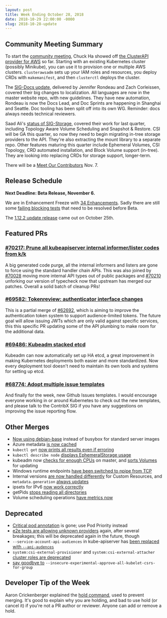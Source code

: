 ```yaml
---
layout: post
title: Week Ending October 28, 2018
date: 2018-10-29 22:00:00 -0000
slug: 2018-10-28-update
---
```


## Community Meeting Summary

To start the [community meeting](https://bit.ly/k8scommunity), Chuck Ha showed off [the ClusterAPI provider for AWS](https://github.com/kubernetes-sigs/cluster-api-provider-aws) so far.  Starting with an existing Kubernetes cluster (possibly Minikube), you can use it to provision one or multiple AWS clusters.  `clusterawsadm` sets up your IAM roles and resources, you deploy CRDs with `makemanifest`, and then `clusterctl` deploys the cluster.

The [SIG-Docs update](https://docs.google.com/presentation/d/1YNnITGt9-1A-_uFCjXWhAqqEYi-8HM7pFFnG8yEYG5g/edit?usp=sharing), delivered by Jennifer Rondeau and Zach Corleissen, covered their big changes to localization.  All languages are now in the master website repo, with new guidelines.  They have new automation, Rondeau is now the Docs Lead, and Doc Sprints are happening in Shanghai and Seattle.  Doc tooling has been split off into its own WG.  Reminder: docs always needs technical reviewers.

Saad Ali's [status of SIG-Storage](https://docs.google.com/presentation/d/11nTnl549maTV-XUBQ_66_t17Nnal56NiTeo6SAIl810), covered their work for last quarter, including Topology Aware Volume Scheduling and Snapshot & Restore.  CSI will be GA this quarter, so now they need to begin migrating in-tree storage providers to the API.  They're also extracting the mount library to a separate repo. Other features maturing this quarter include Ephemeral Volumes, CSI Topology, CRD automated installation, and Block Volume support (in-tree). They are looking into replacing CRDs for storage support, longer-term.

There will be a [Meet Our Contributors](https://github.com/kubernetes/community/blob/master/mentoring/meet-our-contributors.md) Nov. 7.

## Release Schedule

**Next Deadline: Beta Release, November 6.**

We are in Enhancement Freeze with [34 Enhancements](https://github.com/kubernetes/enhancements/issues?page=1&q=is%3Aissue+is%3Aopen+milestone%3Av1.13+label%3Atracked%2Fyes&utf8=%E2%9C%93).  Sadly there are still some [failing blocking tests](https://docs.google.com/spreadsheets/d/1TfECf8uSVnHaaCn8KTWK-sMdG3PV7jtW7FggHIUpeUU) that need to be resolved before Beta.

The [1.12.2 update release](https://groups.google.com/forum/#!topic/kubernetes-dev/br_xm72nSvo/discussion) came out on October 25th.

## Featured PRs

### [#70217: Prune all kubeapiserver internal informer/lister codes from k/k](https://github.com/kubernetes/kubernetes/pull/70217)

A big generated code purge, all the internal informers and listers are gone to force using the standard handler chain APIs. This was also joined by [#70028](https://github.com/kubernetes/kubernetes/pull/70028) moving more internal API types out of public packages and [#70210](https://github.com/kubernetes/kubernetes/pull/70210) unforking our version of typecheck now that upstream has merged our patches. Overall a solid batch of cleanup PRs!

### [#69582: Tokenreview: authenticator interface changes](https://github.com/kubernetes/kubernetes/pull/69582)

This is a partial merge of [#62692](https://github.com/kubernetes/kubernetes/pull/62692), which is aiming to improve the authentication token system to support audience-limited tokens. The future goal will allow issuing JWTs which are only valid against specific services, this this specific PR updating some of the API plumbing to make room for the additional data.

### [#69486: Kubeadm stacked etcd](https://github.com/kubernetes/kubernetes/pull/69486)

Kubeadm can now automatically set up HA etcd, a great improvement in making Kubernetes deployments both easier and more standardized. Now every deployment tool doesn't need to maintain its own tools and systems for setting up etcd.

### [#68774: Adopt multiple issue templates](https://github.com/kubernetes/kubernetes/pull/68774)

And finally for the week, new Github Issues templates. I would encourage everyone working in or around Kubernetes to check out the new templates, and please talk to the ContribX SIG if you have any suggestions on improving the issue reporting flow.

## Other Merges

* [Now using debian-base](https://github.com/kubernetes/kubernetes/pull/70245) instead of busybox for standard server images
* Azure metadata [is now cached](https://github.com/kubernetes/kubernetes/pull/70353)
* `kubectl get` [now prints all results even if erroring](https://github.com/kubernetes/kubernetes/pull/70311)
* `kubectl describe node` [displays EphemeralStorage usage](https://github.com/kubernetes/kubernetes/pull/70268)
* kubeadm now [checks for enough CPUs](https://github.com/kubernetes/kubernetes/pull/70048) on master, and [sorts Volumes](https://github.com/kubernetes/kubernetes/pull/70027) for updating
* Windows runtime endpoints [have been switched to npipe from TCP](https://github.com/kubernetes/kubernetes/pull/69516)
* Internal versions [are now handled differently](https://github.com/kubernetes/kubernetes/pull/70105) for Custom Resources, and `metadata.generation` [always updates](https://github.com/kubernetes/kubernetes/pull/69059)
* ipsets for IPv6 [now work correctly](https://github.com/kubernetes/kubernetes/pull/68436)
* getPids [stops reading all directories](https://github.com/kubernetes/kubernetes/pull/66367)
* Volume scheduling operations [have metrics now](https://github.com/kubernetes/kubernetes/pull/59529)

## Deprecated

* [Critical pod annotation](https://github.com/kubernetes/kubernetes/pull/70298) is gone; use Pod Priority instead
* [e2e tests are allowing unknown providers](https://github.com/kubernetes/kubernetes/pull/70141) again, after several breakages; this will be deprecated again in the future, though
* `--service-account-api-audiences` in kube-apiserver has [been replaced with `--api-audences`](https://github.com/kubernetes/kubernetes/pull/70105)
* `system:csi-external-provisioner` and `system:csi-external-attacher` [cluster roles are deprecated](https://github.com/kubernetes/kubernetes/pull/69868)
* [say goodbye to](https://github.com/kubernetes/kubernetes/pull/69209) `--insecure-experimental-approve-all-kubelet-csrs-for-group`

## Developer Tip of the Week

Aaron Crickenberger explained the [hold command](https://prow.k8s.io/command-help#hold), used to prevent merging. It's good to explain why you are holding, and bad to use hold (or cancel it) if you're not a PR author or reviewer.  Anyone can add or remove a hold.
